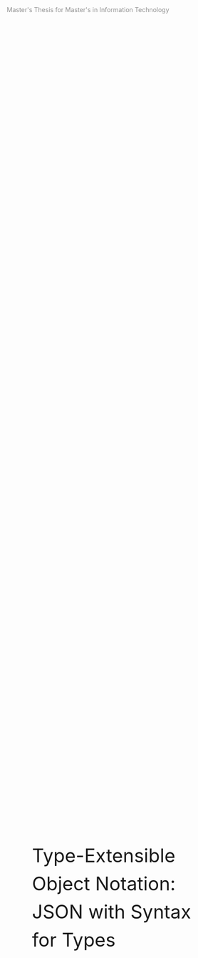 <div style="page-break-after: always">
</div>

<div style="
    display: flex;
    flex-direction: column;
    justify-content: space-between;
    width: 100%;
    height: 100vh;
">
    <div style="
        display: flex;
        justify-content: space-between;
    ">
        <div style="color: rgb(145, 145, 145)">
            Master's Thesis for Master's in Information Technology
        </div>
        <div class="name"></div>
    </div>
    <div style="
        display: flex;
        justify-content: space-between;
        padding: 1.5cm;
    ">
        <div style="
            font-size: 3em;
            line-height: 1.5em;
        ">
            Type-Extensible Object Notation:
            <br>
            JSON with Syntax for Types
        </div>
    </div>
    <div style="
        display: flex;
        justify-content: space-between;
    ">
        <i style="color: rgb(195, 195, 195)">
            https://github.com/thorlindberg/thesis
        </i>
        <div class="date"></div>
    </div>
</div>

<div style="page-break-after: always">
</div>

<div style="
    display: flex;
    flex-direction: column;
    justify-content: space-between;
    width: 100%;
    height: 100vh;
">
    <div style="
        display: flex;
        justify-content: space-between;
    ">
        <div style="color: rgb(145, 145, 145)">
            Grammatical Notation of the TXON Proposal
        </div>
        <div class="name"></div>
    </div>
    <div style="
        display: flex;
        justify-content: space-between;
        padding: 1.5cm;
    ">
        <div style="width: 45%">
            <div style="font-size: 2em">
                Grammatical Notation
            </div>
            <br><br>
            This project contributes to existing implementations of the JSON specification by proposing a grammar for explicit and extensible typing of values. This proposal is phrased as the <code>Type-Extensibe Object Notation</code> (TXON) which is a format that conforms completely to the JSON specification, and as such it maintains full compatibility with existing JSON encoders and decoders. The TXON format is paired with the <code>TXON.js</code> library written in JavaScript, to validate the functional implementation and its use in a data structure, by checking conformance to its embedded type system.
            <br><br>
            A TXON data structure must contain an "init" and "data" property to be validated, but this is not expected to cause issue as JSON structures typically branch from a "data" property at the root node. As such the format is extensibly adding information on types, while maintaining as much of the original structure as possible.
        </div>
        <div style="width: 45%">
            <img style="height: 45%" src="
                http://www.plantuml.com/plantuml/svg/RP112i8m44NtSueXQy6DAobILF02Nc1ieeqsIPbCaIAzkqbQHC79vcV-VtoOEWgn3Aw3MTrZy01LbB4pEyY_ewKRayCNO9ezDOyJXy7hG-W2ep3vs1CRByNtGPib-Y_-RAsOuaumGRLUUc0cLEvJsyGhJK95uTSe5xoqQRrP_UwrYGtRNcp1rRarMA8OhkX6l5XEs0UP83-eZTUvi8XqWJS0
            ">
            <img style="height: 45%" src="
                http://www.plantuml.com/plantuml/svg/TP51JiD034NtFeKrwmeshAeALO341RY0cp5aeB4ZZok8KEvEPrf57PKw6qVlVxrOsMOdyy-i0h39Fktv4ShRIw8Fem5_0O_pHDtNg-b1uhFkrT2D98zaB5wvQEHpzB_uTv-SAvrXXitzsGEdHl0VbR0-zaEIv7N3Ymbo67PiTv6S6xW4Eig5X475-z3m6PPj1KiXajErvxR0fx6GvajMrx6JVuqF3IhYHiEvipHwgbU7jvwn5b7VSPXmb-poY1dA0rkMMFxB7m00
            ">
        </div>
    </div>
    <div style="
        display: flex;
        justify-content: space-between;
    ">
        <i style="color: rgb(195, 195, 195)">
            Source
        </i>
        <div class="date"></div>
    </div>
</div>

<div style="page-break-after: always">
</div>

<div style="
    display: flex;
    flex-direction: column;
    justify-content: space-between;
    width: 100%;
    height: 100vh;
">
    <div style="
        display: flex;
        justify-content: space-between;
    ">
        <div style="color: rgb(145, 145, 145)">
            Grammatical Notation of the TXON Proposal
        </div>
        <div class="name"></div>
    </div>
    <div style="
        display: flex;
        justify-content: space-between;
        padding: 1.5cm;
    ">
        <img src="
            http://www.plantuml.com/plantuml/svg/pLJ1JiCm3BtdAwPmhU28X2Oq0H8tJjpO3gR9ja3YL8a3cr3_dMMj8hIvWvv6fLPf_9ptdcjt5Wa29MT5jtgB7eMOHjfQVIlosuE1LG0t-HAJtNK7zVjZy0dLlRS-J2W0nWQ2Hjh7qIlTGpduvzgGBj6rMQtjxgQImMTTB9UglbO5quhksOhfLQzKT2V8kJHeo80rKOUvb3S_ZfQqRNJPERrR8a_W-6XFbp5x7fcBzPpFgdYiCsXSSXcAoRtgC0Y4pT-0IYyXMSh03x1faBa9lj61jeoFCLx6-ndlYVV5Gjjgw9lK43iVBmKnN1CMiX17RE84jzGRqXYDHxR4fPoNN4Vnklv9HvspneVpNecUMm71uMmRZ0HOwoD51SDtEe8hBbdjV1EsrQyaNLfaYyHdZP0uGYel-LmY1Di6J7nHVl9Yfb7bMTWlahFV
        ">
    </div>
    <div style="
        display: flex;
        justify-content: space-between;
    ">
        <i style="color: rgb(195, 195, 195)">
            http://www.plantuml.com/
        </i>
        <div class="date"></div>
    </div>
</div>

<div style="page-break-after: always">
</div>

<div style="
    display: flex;
    flex-direction: column;
    justify-content: space-between;
    width: 100%;
    height: 100vh;
">
    <div style="
        display: flex;
        justify-content: space-between;
    ">
        <div style="color: rgb(145, 145, 145)">
            Implementation
        </div>
        <div class="name"></div>
    </div>
    <div style="
        display: flex;
        justify-content: space-between;
        padding: 1.5cm;
    ">
        <div style="width: 45%">
            <div style="font-size: 2em">
                Data Structure
            </div>
            <br><br>
            Phasellus aliquet convallis arcu in aliquam. Pellentesque lectus orci, vulputate a blandit eget, pretium vel lectus. Aenean ultricies augue at elit rhoncus, quis hendrerit erat egestas. Sed sit amet efficitur sem. Pellentesque euismod, odio eu imperdiet facilisis, mi tortor mattis arcu, a tincidunt sem mauris id est. Maecenas sollicitudin eros ut bibendum sagittis. Suspendisse mattis, risus et luctus lacinia, nisl neque dictum nibh, non hendrerit orci libero non nibh. Vestibulum ante ipsum primis in faucibus orci luctus et ultrices posuere cubilia curae; Sed volutpat, ex a sodales semper, turpis mauris accumsan erat, quis malesuada tellus mi non augue.
            <br><br>
            In ultrices dictum dui, quis lacinia mauris hendrerit ac. Donec malesuada viverra elementum. Cras erat turpis, euismod eu tempus vel, cursus non neque. Sed semper tellus bibendum mi consectetur aliquet. Suspendisse interdum auctor turpis sed ultrices. Vestibulum sollicitudin nisi at tellus dictum auctor vel sit amet tellus.
        </div>
        <img style="width: 45%" src="
            http://www.plantuml.com/plantuml/svg/xLPVQzi-57tNfp3wlOOsTkFyI2cZQyj6wIXbO-nXxE76lhNLofAHhhfb8zzhx_jYyv_8gzCu2u5jBpKas3hdtdkEE22TMW93hf2iVRkpMZ5sOcaXyGMhlou4P0QAu1iBgkSCallNHZkLdckfJK06b2t1eA86Lph55NKJ_NCk23iq5rakgn_vYe6g_svlPzNJSPQi_L-oayELKjPsu92c1gtbnm6_-l5zZYg71pKApYHcAHJs0U-26H-rt2G7a-6D5ehgWe--_veQdcYbC25j-godx7uLb908Mjn_gAecHwC1bkzzcTQQGpx0eqM93INSGhY60kikBy-7sZo04Q384x_o9xJbQ2-3yNWtWz5l3KOx6BpOrU2N3GPxAv_wVRX8c_vN48x7V0qhT8gojJ48-y70sTCTVGxMSx3cqTPW3S9-yFmF1cizCdzrHnUUjpKEuV_n_idwvvdPs-5EqKgEjaPh4FRw4ju_OVqWNclhdwZS8zefCejslb_CjRDuxOevcXhmvsshCuxzbtsheH0gUwCJ8A5L1P9nsC7li12bcqkHh2El73c3_LK99CYbs8mucCwcit3YeTM0onHLHLgfBS6GGiCxaifyWp0wYAVJyIHQOGeAtEnVbwYYIONTWhHUIfbhzSX_61rDOkunaTJQtnjPGpbHQOyF3qK16Huu8pkQjWJoN3ToUFJhjE6ctRIRLdsNmNKxbWmYUVZHzOUp9MEdgDBcfbU_k4B-1000
        ">
    </div>
    <div style="
        display: flex;
        justify-content: space-between;
    ">
        <i style="color: rgb(195, 195, 195)">
            Source
        </i>
        <div class="date"></div>
    </div>
</div>

<div style="page-break-after: always">
</div>

<div style="
    display: flex;
    flex-direction: column;
    justify-content: space-between;
    width: 100%;
    height: 100vh;
">
    <div style="
        display: flex;
        justify-content: space-between;
    ">
        <div style="color: rgb(145, 145, 145)">
            Implementation
        </div>
        <div class="name"></div>
    </div>
    <div style="
        display: flex;
        justify-content: space-between;
        padding: 1.5cm;
    ">
        <div style="width: 45%">
            <div style="font-size: 2em">
                Relational Types
            </div>
            <br><br>
            Phasellus aliquet convallis arcu in aliquam. Pellentesque lectus orci, vulputate a blandit eget, pretium vel lectus. Aenean ultricies augue at elit rhoncus, quis hendrerit erat egestas. Sed sit amet efficitur sem. Pellentesque euismod, odio eu imperdiet facilisis, mi tortor mattis arcu, a tincidunt sem mauris id est. Maecenas sollicitudin eros ut bibendum sagittis. Suspendisse mattis, risus et luctus lacinia, nisl neque dictum nibh, non hendrerit orci libero non nibh. Vestibulum ante ipsum primis in faucibus orci luctus et ultrices posuere cubilia curae; Sed volutpat, ex a sodales semper, turpis mauris accumsan erat, quis malesuada tellus mi non augue.
            <br><br>
            In ultrices dictum dui, quis lacinia mauris hendrerit ac. Donec malesuada viverra elementum. Cras erat turpis, euismod eu tempus vel, cursus non neque. Sed semper tellus bibendum mi consectetur aliquet. Suspendisse interdum auctor turpis sed ultrices. Vestibulum sollicitudin nisi at tellus dictum auctor vel sit amet tellus.
        </div>
        <img style="width: 45%" src="
            http://www.plantuml.com/plantuml/svg/tLF1IiH03BtdAygS5xnBAOiAuaMyUOvjw8uxJKecHOlqtztf5kb0mRteONjAyjxBItdCFXgg3Ls0S_KUXG7AQ6EW2bBtuB5Lx8elA4xV7TR7HvM1cti9eeKfSknHYMt6MHfQg5lqZuCtcj499YXl5XyuAvnz2hlRbTvvzfPDvccG6irdt1LQ7r1RUX7F5ayCXweukemtxM13qYV9zaxVf4tHr7FhTXkUmaorYLxYc0akyLlHdoK76X_xWEFJB_SnTfGBZw-fvw5x8qrzx8dMI_Bh8Q-Mlt5AOGu2mn_5LgwIgVu_m_9dLbrrd301x8cR-VcdOkZ2Dm00
        ">
    </div>
    <div style="
        display: flex;
        justify-content: space-between;
    ">
        <i style="color: rgb(195, 195, 195)">
            Source
        </i>
        <div class="date"></div>
    </div>
</div>

<div style="page-break-after: always">
</div>

<div style="
    display: flex;
    flex-direction: column;
    justify-content: space-between;
    width: 100%;
    height: 100vh;
">
    <div style="
        display: flex;
        justify-content: space-between;
    ">
        <div style="color: rgb(145, 145, 145)">
            System architecture using TypeScript on GitLab
        </div>
        <div class="name"></div>
    </div>
    <div style="
        display: flex;
        justify-content: space-between;
        padding: 1.5cm;
    ">
        <img src="
            http://www.plantuml.com/plantuml/svg/ZLBHRjim37pNL_07XFr0O7HhqQx0XXLOjfSW3upD95nbIQFe1S7GVn_Yr9CZnq1U38X7ykxekqkAebthZ4clx2CAjk3OanuZGH3T1sCMIO-EAbE7DWPFNXyOTwV6lmO0u1FMhqyIEj_S1nS4LD2dY49UUtmhsD9xxxN-mvwLUlIj__wdkN7cpIm-l2iqPwvxntbyzJ56npKg1myl4axAM_OxUFPAiiMQrbbcJqI-6L6ldZqheuC65I6fTBLsGkk1VI1zOls2cu5qUOpqlHQE2d_GSTFJhy_OptE1cd9bNlR8GXjCDAnxGCNJUmssYxQ2rIDxTFFp8y_3YX-997iUf30Tu6jeo8sFq1V69_Ys-KMrZfWoz7cvV06XtnqbdPPJ33wDRrNA0EjegxQwb39-W1NUxVkMShReizLKQR5hOUtLdaa9R1CEtbQbmSjdrdPBoegZPEjJGURw3yuZnNtD3VpPqboYvu1iSoxNPWOOuZeV-LbecCtPD-QEVDErxXy0
        ">
    </div>
    <div style="
        display: flex;
        justify-content: space-between;
    ">
        <i style="color: rgb(195, 195, 195)">
            http://www.plantuml.com/
        </i>
        <div class="date"></div>
    </div>
</div>

<div style="page-break-after: always">
</div>

<div style="
    display: flex;
    flex-direction: column;
    justify-content: space-between;
    width: 100%;
    height: 100vh;
">
    <div style="
        display: flex;
        justify-content: space-between;
    ">
        <div style="color: rgb(145, 145, 145)">
            System architecture using the TXON.js library
        </div>
        <div class="name"></div>
    </div>
    <div style="
        display: flex;
        justify-content: space-between;
        padding: 1.5cm;
    ">
        <img src="
            http://www.plantuml.com/plantuml/svg/ZLBHRjim37pNL_07XFr0O7HhqQx0XXLOjfSW3upD95nbIQFe1S7GVn_Yr9CZnq1U38X7ykxekqkAebthZ4clx2CAjk3OanuZGH3T1sCMIO-EAbE7DWPFNXyOTwV6lmO0u1FMhqyIEj_S1nS4LD2dY49UUtmhsD9xxxN-mvwLUlIj__wdkN7cpIm-l2iqPwvxntbyzJ56npKg1myl4axAM_OxUFPAiiMQrbbcJqI-6L6ldZqheuC65I6fTBLsGkk1VI1zOls2cu5qUOpqlHQE2d_GSTFJhy_OptE1cd9bNlR8GXjCDAnxGCNJUmssYxQ2rIDxTFFp8y_3YX-997iUf30Tu6jeo8sFq1V69_Ys-KMrZfWoz7cvV06XtnqbdPPJ33wDRrNA0EjegxQwb39-W1NUxVkMShReizLKQR5hOUtLdaa9R1CEtbQbmSjdrdPBoegZPEjJGURw3yuZnNtD3VpPqboYvu1iSoxNPWOOuZeV-LbecCtPD-QEVDErxXy0
        ">
    </div>
    <div style="
        display: flex;
        justify-content: space-between;
    ">
        <i style="color: rgb(195, 195, 195)">
            http://www.plantuml.com/
        </i>
        <div class="date"></div>
    </div>
</div>

<script>

    var names = document.querySelectorAll(".name");
    for (var i = 0; i < names.length; i++) {
        names[i].style.color = "rgb(195, 195, 195)"
        names[i].innerHTML = "Type-Extensible Object Notation: JSON with Syntax for Types"
    }

    var dates = document.querySelectorAll(".date");
    for (var i = 0; i < dates.length; i++) {
        dates[i].style.color = "rgb(195, 195, 195)"
        dates[i].innerHTML = `${new Date().toLocaleString('en-US', {month: 'long'})} ${new Date().getDate()}. ${new Date().getFullYear()}`
    }

</script>